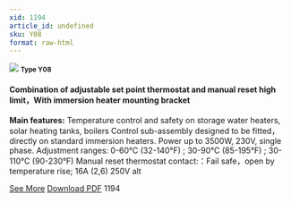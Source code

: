 ```yaml
---
xid: 1194
article_id: undefined
sku: Y08
format: raw-html
---
```

 <!--  <span class="tag-top">New</span> -->
 <img src="./1194/Y08.jpg" class="card-imgs mb-2">
 <small class="text-grey mb-2"><b>Type Y08</b> </small>
 <h4>Combination of adjustable set point thermostat and manual reset high limit&#xFF0C;With immersion heater mounting bracket</h4>
 <p><b>Main features:</b> Temperature control and safety on storage water heaters, solar heating tanks, boilers
 Control sub-assembly designed to be fitted&#xFF0C; directly on standard immersion heaters. Power up to 3500W, 230V, single phase. Adjustment ranges: 0-60&#xB0;C (32-140&#xB0;F) ; 30-90&#xB0;C (85-195&#xB0;F) ; 30-110&#xB0;C (90-230&#xB0;F)
 Manual reset thermostat contact:&#xFF1A;Fail safe&#xFF0C;open by temperature rise; 16A (2,6) 250V alt</p>
 <div class="btns">
 <a href="../en/y08.html" class="btn-red">See More</a>
 <a href="../en/pdf/Y08-EN-20150717.pdf" target="_blank" class="btn-red">Download PDF</a>
 <!-- <a href="javascript:void(0);" class="access-link"> Access full catalogue <i class="fa fa-external-link" aria-hidden="true"></i> </a> -->
 <span class="number-btn">1194</span>
 </div>
 